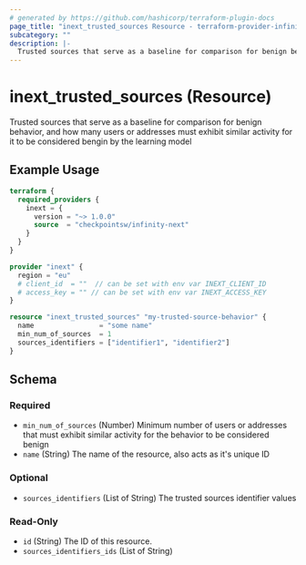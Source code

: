```yaml
---
# generated by https://github.com/hashicorp/terraform-plugin-docs
page_title: "inext_trusted_sources Resource - terraform-provider-infinity-next"
subcategory: ""
description: |-
  Trusted sources that serve as a baseline for comparison for benign behavior, and how many users or addresses must exhibit similar activity for it to be considered bengin by the learning model
---
```


# inext_trusted_sources (Resource)

Trusted sources that serve as a baseline for comparison for benign behavior, and how many users or addresses must exhibit similar activity for it to be considered bengin by the learning model

## Example Usage

```terraform
terraform {
  required_providers {
    inext = {
      version = "~> 1.0.0"
      source  = "checkpointsw/infinity-next"
    }
  }
}

provider "inext" {
  region = "eu"
  # client_id  = ""  // can be set with env var INEXT_CLIENT_ID
  # access_key = "" // can be set with env var INEXT_ACCESS_KEY
}

resource "inext_trusted_sources" "my-trusted-source-behavior" {
  name                = "some name"
  min_num_of_sources  = 1
  sources_identifiers = ["identifier1", "identifier2"]
}
```

<!-- schema generated by tfplugindocs -->
## Schema

### Required

- `min_num_of_sources` (Number) Minimum number of users or addresses that must exhibit similar activity for the behavior to be considered benign
- `name` (String) The name of the resource, also acts as it's unique ID

### Optional

- `sources_identifiers` (List of String) The trusted sources identifier values

### Read-Only

- `id` (String) The ID of this resource.
- `sources_identifiers_ids` (List of String)


